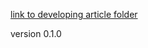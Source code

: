 [link to developing article folder](https://github.com/ASU-CPI/github-experiment/tree/master/article) 

version 0.1.0
